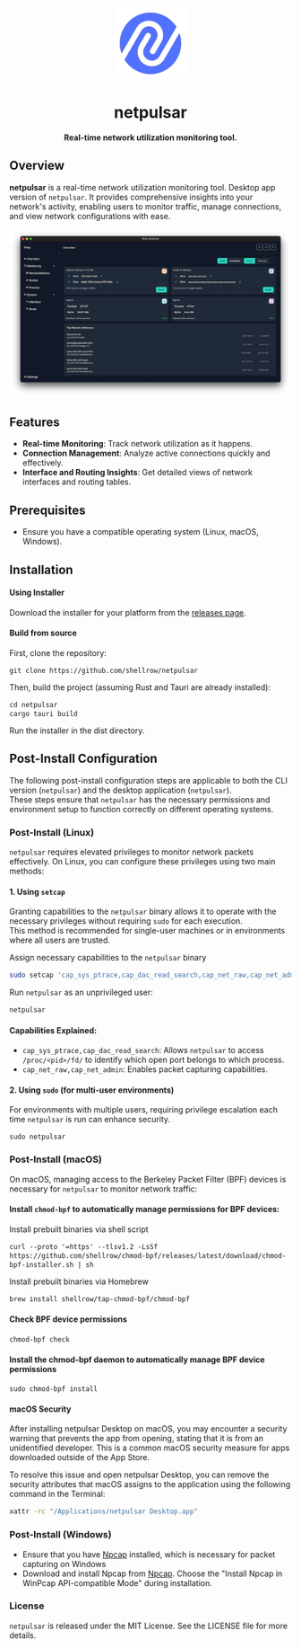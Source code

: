 <div align="center">
    <img src="resources/netpulsar-logo-128x128.png" alt="netpulsar - Real-time network utilization monitoring tool"><br>
    <h1>netpulsar</h1>
    <p>
        <strong>Real-time network utilization monitoring tool.</strong>
    </p>
</div>

## Overview
**netpulsar** is a real-time network utilization monitoring tool. Desktop app version of `netpulsar`.
It provides comprehensive insights into your network's activity, enabling users to monitor traffic, manage connections, and view network configurations with ease.

![image](resources/netpulsar-ss-overview.png)

## Features
- **Real-time Monitoring**: Track network utilization as it happens.
- **Connection Management**: Analyze active connections quickly and effectively.
- **Interface and Routing Insights**: Get detailed views of network interfaces and routing tables.

## Prerequisites
- Ensure you have a compatible operating system (Linux, macOS, Windows).

## Installation

#### Using Installer
Download the installer for your platform from the [releases page](https://github.com/shellrow/netpulsar/releases).

#### Build from source
First, clone the repository:
```
git clone https://github.com/shellrow/netpulsar
```
Then, build the project (assuming Rust and Tauri are already installed):
```
cd netpulsar
cargo tauri build
```
Run the installer in the dist directory.

## Post-Install Configuration

The following post-install configuration steps are applicable to both the CLI version (`netpulsar`) and the desktop application (`netpulsar`).  
These steps ensure that `netpulsar` has the necessary permissions and environment setup to function correctly on different operating systems.

### Post-Install (Linux)

`netpulsar` requires elevated privileges to monitor network packets effectively. On Linux, you can configure these privileges using two main methods:

#### 1. Using `setcap`

Granting capabilities to the `netpulsar` binary allows it to operate with the necessary privileges without requiring `sudo` for each execution.  
This method is recommended for single-user machines or in environments where all users are trusted.

Assign necessary capabilities to the `netpulsar` binary
```sh
sudo setcap 'cap_sys_ptrace,cap_dac_read_search,cap_net_raw,cap_net_admin+ep' $(command -v netpulsar)
```

Run `netpulsar` as an unprivileged user:
```sh
netpulsar
```

#### Capabilities Explained:
- `cap_sys_ptrace,cap_dac_read_search`: Allows `netpulsar` to access `/proc/<pid>/fd/` to identify which open port belongs to which process.
- `cap_net_raw,cap_net_admin`: Enables packet capturing capabilities.

#### 2. Using `sudo` (for multi-user environments)
For environments with multiple users, requiring privilege escalation each time `netpulsar` is run can enhance security.
```
sudo netpulsar
```

### Post-Install (macOS)
On macOS, managing access to the Berkeley Packet Filter (BPF) devices is necessary for `netpulsar` to monitor network traffic:
#### Install `chmod-bpf` to automatically manage permissions for BPF devices:

Install prebuilt binaries via shell script
```
curl --proto '=https' --tlsv1.2 -LsSf https://github.com/shellrow/chmod-bpf/releases/latest/download/chmod-bpf-installer.sh | sh
```

Install prebuilt binaries via Homebrew
```sh
brew install shellrow/tap-chmod-bpf/chmod-bpf
```

#### Check BPF device permissions
```
chmod-bpf check
```

#### Install the chmod-bpf daemon to automatically manage BPF device permissions
```
sudo chmod-bpf install
```

#### macOS Security
After installing netpulsar Desktop on macOS, you may encounter a security warning that prevents the app from opening, stating that it is from an unidentified developer. This is a common macOS security measure for apps downloaded outside of the App Store.

To resolve this issue and open netpulsar Desktop, you can remove the security attributes that macOS assigns to the application using the following command in the Terminal:

```sh
xattr -rc "/Applications/netpulsar Desktop.app"
```

### Post-Install (Windows)
- Ensure that you have [Npcap](https://npcap.com/#download) installed, which is necessary for packet capturing on Windows
- Download and install Npcap from [Npcap](https://npcap.com/#download). Choose the "Install Npcap in WinPcap API-compatible Mode" during installation.

### License
`netpulsar` is released under the MIT License. See the LICENSE file for more details.
